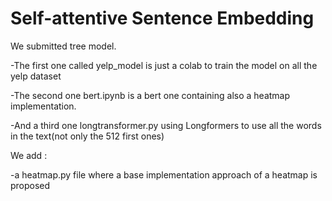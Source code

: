 # Self-attentive Sentence Embedding

We submitted tree model.

-The first one called yelp_model is just a colab to train the model on all the yelp dataset

-The second one bert.ipynb is a bert one containing also a heatmap implementation.

-And a third one longtransformer.py using Longformers to use all the words in the text(not only the 512 first ones)

We add :

-a heatmap.py file where a base implementation approach of a heatmap is proposed 



